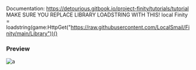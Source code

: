 Documentation:
https://detourious.gitbook.io/project-finity/tutorials/tutorial
MAKE SURE YOU REPLACE LIBRARY LOADSTRING WITH THIS!
local Finity = loadstring(game:HttpGet("https://raw.githubusercontent.com/LocalSmail/Finity/main/Library"))()

### Preview
![a](https://github.com/Eazvy/UILibs/blob/main/Librarys/Finity/Screenshot%202022-12-04%20232158.png?raw=true)
